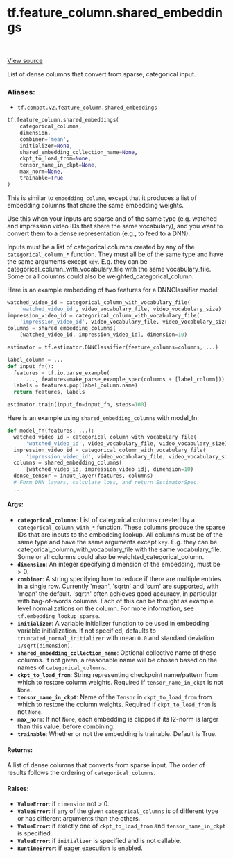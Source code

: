 <div itemscope itemtype="http://developers.google.com/ReferenceObject">
<meta itemprop="name" content="tf.feature_column.shared_embeddings" />
<meta itemprop="path" content="Stable" />
</div>

# tf.feature_column.shared_embeddings

<!-- Insert buttons -->

<table class="tfo-notebook-buttons tfo-api" align="left">
</table>

<a target="_blank" href="/code/stable/tensorflow/python/feature_column/feature_column_v2.py">View source</a>



<!-- Start diff -->
List of dense columns that convert from sparse, categorical input.

### Aliases:

* `tf.compat.v2.feature_column.shared_embeddings`


``` python
tf.feature_column.shared_embeddings(
    categorical_columns,
    dimension,
    combiner='mean',
    initializer=None,
    shared_embedding_collection_name=None,
    ckpt_to_load_from=None,
    tensor_name_in_ckpt=None,
    max_norm=None,
    trainable=True
)
```



<!-- Placeholder for "Used in" -->

This is similar to `embedding_column`, except that it produces a list of
embedding columns that share the same embedding weights.

Use this when your inputs are sparse and of the same type (e.g. watched and
impression video IDs that share the same vocabulary), and you want to convert
them to a dense representation (e.g., to feed to a DNN).

Inputs must be a list of categorical columns created by any of the
`categorical_column_*` function. They must all be of the same type and have
the same arguments except `key`. E.g. they can be
categorical_column_with_vocabulary_file with the same vocabulary_file. Some or
all columns could also be weighted_categorical_column.

Here is an example embedding of two features for a DNNClassifier model:

```python
watched_video_id = categorical_column_with_vocabulary_file(
    'watched_video_id', video_vocabulary_file, video_vocabulary_size)
impression_video_id = categorical_column_with_vocabulary_file(
    'impression_video_id', video_vocabulary_file, video_vocabulary_size)
columns = shared_embedding_columns(
    [watched_video_id, impression_video_id], dimension=10)

estimator = tf.estimator.DNNClassifier(feature_columns=columns, ...)

label_column = ...
def input_fn():
  features = tf.io.parse_example(
      ..., features=make_parse_example_spec(columns + [label_column]))
  labels = features.pop(label_column.name)
  return features, labels

estimator.train(input_fn=input_fn, steps=100)
```

Here is an example using `shared_embedding_columns` with model_fn:

```python
def model_fn(features, ...):
  watched_video_id = categorical_column_with_vocabulary_file(
      'watched_video_id', video_vocabulary_file, video_vocabulary_size)
  impression_video_id = categorical_column_with_vocabulary_file(
      'impression_video_id', video_vocabulary_file, video_vocabulary_size)
  columns = shared_embedding_columns(
      [watched_video_id, impression_video_id], dimension=10)
  dense_tensor = input_layer(features, columns)
  # Form DNN layers, calculate loss, and return EstimatorSpec.
  ...
```

#### Args:


* <b>`categorical_columns`</b>: List of categorical columns created by a
  `categorical_column_with_*` function. These columns produce the sparse IDs
  that are inputs to the embedding lookup. All columns must be of the same
  type and have the same arguments except `key`. E.g. they can be
  categorical_column_with_vocabulary_file with the same vocabulary_file.
  Some or all columns could also be weighted_categorical_column.
* <b>`dimension`</b>: An integer specifying dimension of the embedding, must be > 0.
* <b>`combiner`</b>: A string specifying how to reduce if there are multiple entries
  in a single row. Currently 'mean', 'sqrtn' and 'sum' are supported, with
  'mean' the default. 'sqrtn' often achieves good accuracy, in particular
  with bag-of-words columns. Each of this can be thought as example level
  normalizations on the column. For more information, see
  `tf.embedding_lookup_sparse`.
* <b>`initializer`</b>: A variable initializer function to be used in embedding
  variable initialization. If not specified, defaults to
  `truncated_normal_initializer` with mean `0.0` and standard
  deviation `1/sqrt(dimension)`.
* <b>`shared_embedding_collection_name`</b>: Optional collective name of these columns.
  If not given, a reasonable name will be chosen based on the names of
  `categorical_columns`.
* <b>`ckpt_to_load_from`</b>: String representing checkpoint name/pattern from which to
  restore column weights. Required if `tensor_name_in_ckpt` is not `None`.
* <b>`tensor_name_in_ckpt`</b>: Name of the `Tensor` in `ckpt_to_load_from` from
  which to restore the column weights. Required if `ckpt_to_load_from` is
  not `None`.
* <b>`max_norm`</b>: If not `None`, each embedding is clipped if its l2-norm is
  larger than this value, before combining.
* <b>`trainable`</b>: Whether or not the embedding is trainable. Default is True.


#### Returns:

A list of dense columns that converts from sparse input. The order of
results follows the ordering of `categorical_columns`.



#### Raises:


* <b>`ValueError`</b>: if `dimension` not > 0.
* <b>`ValueError`</b>: if any of the given `categorical_columns` is of different type
  or has different arguments than the others.
* <b>`ValueError`</b>: if exactly one of `ckpt_to_load_from` and `tensor_name_in_ckpt`
  is specified.
* <b>`ValueError`</b>: if `initializer` is specified and is not callable.
* <b>`RuntimeError`</b>: if eager execution is enabled.